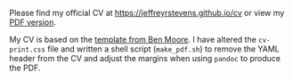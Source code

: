 Please find my official CV at https://jeffreyrstevens.github.io/cv or view my [PDF version](https://jeffreyrstevens.github.io/cv/cv.pdf).

My CV is based on the [template from Ben Moore](https://github.com/blmoore/md-cv). I have altered the `cv-print.css` file and written a shell script (`make_pdf.sh`) to remove the YAML header from the CV and adjust the margins when using `pandoc` to produce the PDF.
